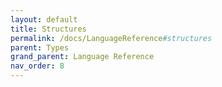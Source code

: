 ```yaml
---
layout: default
title: Structures
permalink: /docs/LanguageReference#structures
parent: Types
grand_parent: Language Reference
nav_order: 8
---
```


